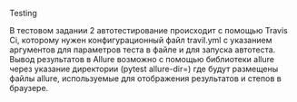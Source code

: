 Testing

В тестовом задании 2 автотестирование происходит с помощью Travis Ci, которому нужен конфигурационный файл travil.yml c указанием аргументов для параметров теста в файле и для запуска автотеста. Вывод результатов в Allure возможно с помощью библиотеки allure через указание директории (pytest allure-dir=) где будут размещены файлы allure, используемые для отображения результатов и степов в браузере. 

